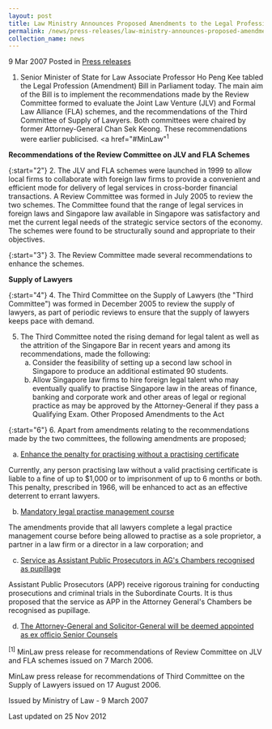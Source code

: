 ```yaml
---
layout: post
title: Law Ministry Announces Proposed Amendments to the Legal Profession Act
permalink: /news/press-releases/law-ministry-announces-proposed-amendments-to-the-legal-profession-act_1
collection_name: news
---
```


9 Mar 2007 Posted in [Press releases](/news/press-releases)

1. Senior Minister of State for Law Associate Professor Ho Peng Kee tabled the Legal Profession (Amendment) Bill in Parliament today. The main aim of the Bill is to implement the recommendations made by the Review Committee formed to evaluate the Joint Law Venture (JLV) and Formal Law Alliance (FLA) schemes, and the recommendations of the Third Committee of Supply of Lawyers. Both committees were chaired by former Attorney-General Chan Sek Keong. These recommendations were earlier publicised. <a href="#MinLaw"<sup>1</sup></a> 


**Recommendations of the Review Committee on JLV and FLA Schemes** 

{:start="2"}
2. The JLV and FLA schemes were launched in 1999 to allow local firms to collaborate with foreign law firms to provide a convenient and efficient mode for delivery of legal services in cross-border financial transactions. A Review Committee was formed in July 2005 to review the two schemes. The Committee found that the range of legal services in foreign laws and Singapore law available in Singapore was satisfactory and met the current legal needs of the strategic service sectors of the economy. The schemes were found to be structurally sound and appropriate to their objectives.

{:start="3"}
3. The Review Committee made several recommendations to enhance the schemes.


**Supply of Lawyers** 

{:start="4"}
4. The Third Committee on the Supply of Lawyers (the "Third Committee") was formed in December 2005 to review the supply of lawyers, as part of periodic reviews to ensure that the supply of lawyers keeps pace with demand.

<ol start="5">
<li>The Third Committee noted the rising demand for legal talent as well as the attrition of the Singapore Bar in recent years and among its recommendations, made the following:

<ol style="list-style-type: lower-alpha">

<li>Consider the feasibility of setting up a second law school in Singapore to produce an additional estimated 90 students.</li>

<li>Allow Singapore law firms to hire foreign legal talent who may eventually qualify to practise Singapore law in the areas of finance, banking and corporate work and other areas of legal or regional practice as may be approved by the Attorney-General if they pass a Qualifying Exam.
Other Proposed Amendments to the Act</li>


</ol>


</li>
</ol>

{:start="6"}
6. Apart from amendments relating to the recommendations made by the two committees, the following amendments are proposed;

<ol style="list-style-type: lower-alpha">
<li><u>Enhance the penalty for practising without a practising certificate</u></li>
</ol>

Currently, any person practising law without a valid practising certificate is liable to a fine of up to $1,000 or to imprisonment of up to 6 months or both. This penalty, prescribed in 1966, will be enhanced to act as an effective deterrent to errant lawyers.


<ol start="2" style="list-style-type: lower-alpha">
<li><u>Mandatory legal practise management course</u></li>
</ol>

The amendments provide that all lawyers complete a legal practice management course before being allowed to practise as a sole proprietor, a partner in a law firm or a director in a law corporation; and


<ol start="3" style="list-style-type: lower-alpha">
<li><u>Service as Assistant Public Prosecutors in AG's Chambers recognised as pupillage</u></li>
</ol>

Assistant Public Prosecutors (APP) receive rigorous training for conducting prosecutions and criminal trials in the Subordinate Courts. It is thus proposed that the service as APP in the Attorney General's Chambers be recognised as pupillage.


<ol start="4" style="list-style-type: lower-alpha">
<li><u>The Attorney-General and Solicitor-General will be deemed appointed as ex officio Senior Counsels</u></li>
</ol>


<p id="Minlaw"><sup>[1]</sup> MinLaw press release for recommendations of Review Committee on JLV and FLA schemes issued on 7 March 2006.</p>


MinLaw press release for recommendations of Third Committee on the Supply of Lawyers issued on 17 August 2006.

 

Issued by Ministry of Law - 9 March 2007

<p class="right-side-updated">Last updated on 25 Nov 2012</p>







